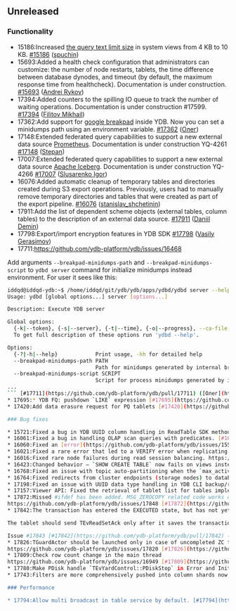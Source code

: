 ## Unreleased

### Functionality

* 15186:Increased [the query text limit size](../dev/system-views#query-metrics) in system views from 4 KB to 10 KB. [#15186](https://github.com/ydb-platform/ydb/pull/15186) ([spuchin](https://github.com/spuchin))
* 15693:Added a health check configuration that administrators can customize: the number of node restarts, tablets, the time difference between database dynodes,
and timeout (by default, the maximum response time from healthcheck). Documentation is under construction. [#15693](https://github.com/ydb-platform/ydb/pull/15693) ([Andrei Rykov](https://github.com/StekPerepolnen))
* 17394:Added counters to the spilling IO queue to track the number of waiting operations. Documentation is under construction #17599. [#17394](https://github.com/ydb-platform/ydb/pull/17394) ([Filitov Mikhail](https://github.com/lll-phill-lll))
* 17362:Add support for [google breakpad](https://chromium.googlesource.com/breakpad/breakpad) inside YDB. Now you can set a minidumps path using an environment variable.
[#17362](https://github.com/ydb-platform/ydb/pull/17362) ([Олег](https://github.com/iddqdex))
* 17148:Extended federated query capabilities to support a new external data source [Prometheus](https://en.wikipedia.org/wiki/Prometheus_(software)). Documentation is under construction YQ-4261 [#17148](https://github.com/ydb-platform/ydb/pull/17148) ([Stepan](https://github.com/pstpn))
* 17007:Extended federated query capabilities to support a new external data source [Apache Iceberg](https://iceberg.apache.org). Documentation is under construction YQ-4266 [#17007](https://github.com/ydb-platform/ydb/pull/17007) ([Slusarenko Igor](https://github.com/buhtr))
* 16076:Added automatic cleanup of temporary tables and directories created during S3 export operations. Previously, users had to manually remove temporary directories and tables that were created as part of the export pipeline. [#16076](https://github.com/ydb-platform/ydb/pull/16076) ([stanislav_shchetinin](https://github.com/stanislav-shchetinin))
* 17911:Add the list of dependent scheme objects (external tables, column tables) to the description of an external data source. [#17911](https://github.com/ydb-platform/ydb/pull/17911) ([Daniil Demin](https://github.com/jepett0))
* 17798:Export/import encryption features in YDB SDK [#17798](https://github.com/ydb-platform/ydb/pull/17798) ([Vasily Gerasimov](https://github.com/UgnineSirdis))
* 17711:https://github.com/ydb-platform/ydb/issues/16468

Add arguments `--breakpad-minidumps-path` and `--breakpad-minidumps-script` to `ydbd server` command for initialize minidumps instead environment. For user it sees like this:
```bash
iddqd@iddqd-ydb:~$ /home/iddqd/git/ydb/ydb/apps/ydbd/ydbd server --help
Usage: ydbd [global options...] server [options...]

Description: Execute YDB server

Global options:
  {-k|--token}, {-s|--server}, {-t|--time}, {-o|--progress}, --ca-file, --client-cert-file, --client-cert-key-file, --client-cert-key-password-file, {-f|--token-file}, --profile, --user, --password-file, --no-password
  To get full description of these options run 'ydbd --help'.

Options:
  {-?|-h|--help}            Print usage, -hh for detailed help
  --breakpad-minidumps-path PATH
                            Path for minidumps generated by internal breakpad
  --breakpad-minidumps-script SCRIPT
                            Script for process minidumps generated by internal breakpad
...
``` [#17711](https://github.com/ydb-platform/ydb/pull/17711) ([Олег](https://github.com/iddqdex))
* 17695:* YDB FQ: pushdown `LIKE` expression [#17695](https://github.com/ydb-platform/ydb/pull/17695) ([Vitaly Isaev](https://github.com/vitalyisaev2))
* 17420:Add data erasure request for PQ tablets [#17420](https://github.com/ydb-platform/ydb/pull/17420) ([Andrey Molotkov](https://github.com/molotkov-and))

### Bug fixes

* 15721:Fixed a bug in YDB UUID column handling in ReadTable SDK method. [#15721](https://github.com/ydb-platform/ydb/pull/15721) ([Ivan Nikolaev](https://github.com/lex007in))
* 16061:Fixed a bug in handling OLAP scan queries with predicates. [#16061](https://github.com/ydb-platform/ydb/pull/16061) ([Semyon](https://github.com/swalrus1))
* 16060:Fixed an [error](https://github.com/ydb-platform/ydb/issues/15551) that caused the **RETURNING** clause  work incorrectly with INSERT/UPSERT operations. [#16060](https://github.com/ydb-platform/ydb/pull/16060) ([Vitalii Gridnev](https://github.com/gridnevvvit))
* 16021:Fixed a rare error that led to a VERIFY error when replicating data. #10650 [#16021](https://github.com/ydb-platform/ydb/pull/16021) ([Alexander Rutkovsky](https://github.com/alexvru))
* 16016:Fixed rare node failures during read session balancing. https://github.com/ydb-platform/ydb/issues/16017 [#16016](https://github.com/ydb-platform/ydb/pull/16016) ([Nikolay Shestakov](https://github.com/nshestakov))
* 16423:Changed behavior — `SHOW CREATE TABLE` now fails on views instead of producing wrong output. [#16423](https://github.com/ydb-platform/ydb/pull/16423) ([Daniil Demin](https://github.com/jepett0))
* 16768:Fixed an issue with topic auto-partitioning when the `max_active_partition` configuration parameter was set via the `ALTER TOPIC` statement. [#16768](https://github.com/ydb-platform/ydb/pull/16768) ([Nikolay Shestakov](https://github.com/nshestakov))
* 16764:Fixed redirects from cluster endpoints (storage nodes) to database nodes, resolving inconsistent behavior where some system tables were not visible. #16763 [#16764](https://github.com/ydb-platform/ydb/pull/16764) ([Alexey Efimov](https://github.com/adameat))
* 17198:Fixed an issue with UUID data type handling in YDB CLI backup/restore operations. [#17198](https://github.com/ydb-platform/ydb/pull/17198) ([Semyon Danilov](https://github.com/SammyVimes))
* 17157:Viewer API: Fixed the retrieval of tablet list for tables implementing secondary indexes. #17103 [#17157](https://github.com/ydb-platform/ydb/pull/17157) ([Alexey Efimov](https://github.com/adameat))
* 17872:Missed #ifdef has been added. MSG_ZEROCOPY related code works only on linux. 
https://github.com/ydb-platform/ydb/issues/17848 [#17872](https://github.com/ydb-platform/ydb/pull/17872) ([Daniil Cherednik](https://github.com/dcherednik))
* 17842:The transaction has entered the EXECUTED state, but has not yet saved it to disk. If the tablet receives a TEvReadSet, it will send a TEvReadSetAck in response. TEvReadSetAck and it will delete the transaction. If the tablet restarts at this point, the transaction will remain in the WAIT_RS state.

The tablet should send TEvReadSetAck only after it saves the transaction status to disk.

Issue #17843 [#17842](https://github.com/ydb-platform/ydb/pull/17842) ([Alek5andr-Kotov](https://github.com/Alek5andr-Kotov))
* 17826:TGuardActor should be launched only in case of uncompleted ZC transfers.
https://github.com/ydb-platform/ydb/issues/17820 [#17826](https://github.com/ydb-platform/ydb/pull/17826) ([Daniil Cherednik](https://github.com/dcherednik))
* 17809:Check row count change in the main thread
https://github.com/ydb-platform/ydb/issues/16949 [#17809](https://github.com/ydb-platform/ydb/pull/17809) ([Alexander Avdonkin](https://github.com/aavdonkin))
* 17780:Make PDisk handle `TEvYardControl::PDiskStop` in Error and Init states [#17780](https://github.com/ydb-platform/ydb/pull/17780) ([Semyon Danilov](https://github.com/SammyVimes))
* 17743:Filters are more comprehensively pushed into column shards now, mostly using scalar kernels. Once we have all the scalar kernels working, we'll start adding block kernels for special cases [#17743](https://github.com/ydb-platform/ydb/pull/17743) ([Pavel Velikhov](https://github.com/pavelvelikhov))

### Performance

* 17794:Allow multi broadcast in table service by default. [#17794](https://github.com/ydb-platform/ydb/pull/17794) ([Олег](https://github.com/iddqdex))

